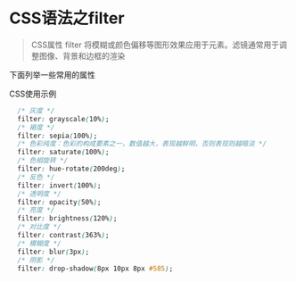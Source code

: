 <script setup lang="ts">
import Filter from '~/components/filter.vue'
</script>

# CSS语法之filter

> CSS属性 filter 将模糊或颜色偏移等图形效果应用于元素。滤镜通常用于调整图像、背景和边框的渲染

下面列举一些常用的属性

<Filter />

CSS使用示例

```css
  /* 灰度 */
  filter: grayscale(10%);
  /* 褐度 */
  filter: sepia(100%);
  /* 色彩纯度：色彩的构成要素之一，数值越大，表现越鲜明，否则表现则越暗淡 */
  filter: saturate(100%);
  /* 色相旋转 */
  filter: hue-rotate(200deg);
  /* 反色 */
  filter: invert(100%);
  /* 透明度 */
  filter: opacity(50%);
  /* 亮度 */
  filter: brightness(120%);
  /* 对比度 */
  filter: contrast(363%);
  /* 模糊度 */
  filter: blur(3px);
  /* 阴影 */
  filter: drop-shadow(8px 10px 8px #585);
```

